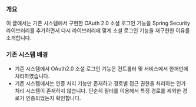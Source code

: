 
### 개요
이 글에서는 기존 시스템에서 구현한 OAuth 2.0 소셜 로그인 기능을 Spring Security 라이브러리를 추가하면서 다시 라이브러리에 맞게 소셜 로그인 기능을 재구현한 이유를 소개합니다.

### 기존 시스템 배경
- 기존 시스템에서 OAuth2.0 소셜 로그인 기능은 컨트롤러 및 서비스에서 한꺼번에 처리하였습니다.
- 기존 시스템에서는 인증 처리 기능만 존재하고 경로별 접근 권한을 처리하는 인가 처리 시스템이 존재하지 않습니다. 단순히 필터를 이용해서 특정 경로를 제외한 경로가 인증되었는지 확인합니다. 


